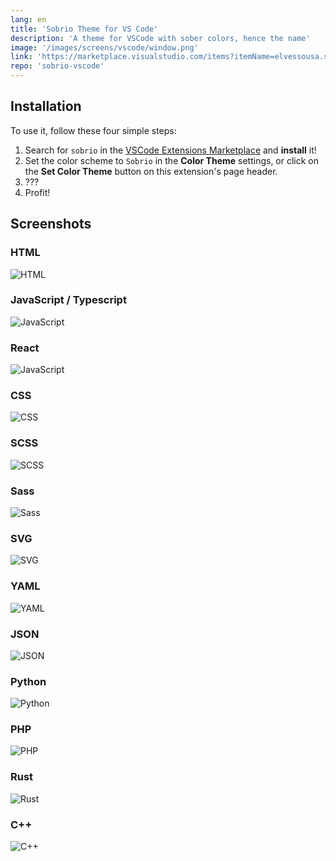 ```yaml
---
lang: en
title: 'Sobrio Theme for VS Code'
description: 'A theme for VSCode with sober colors, hence the name'
image: '/images/screens/vscode/window.png'
link: 'https://marketplace.visualstudio.com/items?itemName=elvessousa.sobrio'
repo: 'sobrio-vscode'
---
```


## Installation

To use it, follow these four simple steps:

1. Search for `sobrio` in the [VSCode Extensions Marketplace](https://marketplace.visualstudio.com/items?itemName=elvessousa.sobrio) and **install** it!
2. Set the color scheme to `Sobrio` in the **Color Theme** settings, or click on the **Set Color Theme** button on this extension's page header.
3. ???
4. Profit!

## Screenshots

### HTML

![HTML](../images/screens/vscode/html.png)

### JavaScript / Typescript

![JavaScript](../images/screens/vscode/js.png)

### React

![JavaScript](../images/screens/vscode/jsx-tsx.png)

### CSS

![CSS](../images/screens/vscode/css.png)

### SCSS

![SCSS](../images/screens/vscode/scss.png)

### Sass

![Sass](../images/screens/vscode/sass.png)

### SVG

![SVG](../images/screens/vscode/svg.png)

### YAML

![YAML](../images/screens/vscode/yaml.png)

### JSON

![JSON](../images/screens/vscode/json.png)

### Python

![Python](../images/screens/vscode/python.png)

### PHP

![PHP](../images/screens/vscode/php.png)

### Rust

![Rust](../images/screens/vscode/rust.png)

### C++

![C++](../images/screens/vscode/cpp.png)
